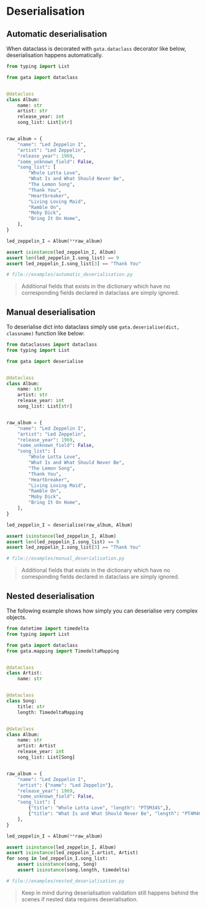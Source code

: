# Deserialisation

## Automatic deserialisation

When dataclass is decorated with `gata.dataclass` decorator like below, deserialisation happens automatically.

```python
from typing import List

from gata import dataclass


@dataclass
class Album:
    name: str
    artist: str
    release_year: int
    song_list: List[str]


raw_album = {
    "name": "Led Zeppelin I",
    "artist": "Led Zeppelin",
    "release_year": 1969,
    "some_unknown_field": False,
    "song_list": [
        "Whole Lotta Love",
        "What Is and What Should Never Be",
        "The Lemon Song",
        "Thank You",
        "Heartbreaker",
        "Living Loving Maid",
        "Ramble On",
        "Moby Dick",
        "Bring It On Home",
    ],
}

led_zeppelin_I = Album(**raw_album)

assert isinstance(led_zeppelin_I, Album)
assert len(led_zeppelin_I.song_list) == 9
assert led_zeppelin_I.song_list[3] == "Thank You"

# file://examples/automatic_deserialisation.py
```

> Additional fields that exists in the dictionary which have no corresponding fields declared in dataclass are simply ignored.

## Manual deserialisation

To deserialise dict into dataclass simply use `gata.deserialise(dict, classname)` function like below:

```python
from dataclasses import dataclass
from typing import List

from gata import deserialise


@dataclass
class Album:
    name: str
    artist: str
    release_year: int
    song_list: List[str]


raw_album = {
    "name": "Led Zeppelin I",
    "artist": "Led Zeppelin",
    "release_year": 1969,
    "some_unknown_field": False,
    "song_list": [
        "Whole Lotta Love",
        "What Is and What Should Never Be",
        "The Lemon Song",
        "Thank You",
        "Heartbreaker",
        "Living Loving Maid",
        "Ramble On",
        "Moby Dick",
        "Bring It On Home",
    ],
}

led_zeppelin_I = deserialise(raw_album, Album)

assert isinstance(led_zeppelin_I, Album)
assert len(led_zeppelin_I.song_list) == 9
assert led_zeppelin_I.song_list[3] == "Thank You"

# file://examples/manual_deserialisation.py
```

> Additional fields that exists in the dictionary which have no corresponding fields declared in dataclass are simply ignored.


## Nested deserialisation
The following example shows how simply you can deserialise very complex objects.

```python
from datetime import timedelta
from typing import List

from gata import dataclass
from gata.mapping import TimedeltaMapping


@dataclass
class Artist:
    name: str


@dataclass
class Song:
    title: str
    length: TimedeltaMapping


@dataclass
class Album:
    name: str
    artist: Artist
    release_year: int
    song_list: List[Song]


raw_album = {
    "name": "Led Zeppelin I",
    "artist": {"name": "Led Zeppelin"},
    "release_year": 1969,
    "some_unknown_field": False,
    "song_list": [
        {"title": "Whole Lotta Love", "length": "PT5M34S",},
        {"title": "What Is and What Should Never Be", "length": "PT4M46S",},
    ],
}

led_zeppelin_I = Album(**raw_album)

assert isinstance(led_zeppelin_I, Album)
assert isinstance(led_zeppelin_I.artist, Artist)
for song in led_zeppelin_I.song_list:
    assert isinstance(song, Song)
    assert isinstance(song.length, timedelta)

# file://examples/nested_deserialisation.py
```

> Keep in mind during deserialisation validation still happens behind the scenes 
> if nested data requires deserialisation.
